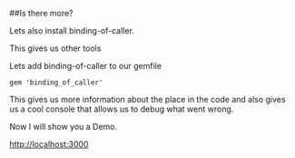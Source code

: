 ##Is there more?

Lets also install binding-of-caller.

This gives us other tools

Lets add binding-of-caller to our gemfile

``gem 'binding_of_caller'``

This gives us more information about the place in the code and also gives us a cool console that allows us to debug what went wrong.

Now I will show you a Demo.

[http://localhost:3000]()


